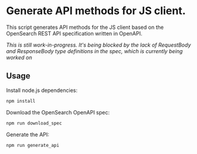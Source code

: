 # Generate API methods for JS client.

This script generates API methods for the JS client based on the OpenSearch REST API specification written in OpenAPI.

*This is still work-in-progress. It's being blocked by the lack of RequestBody and ResponseBody type definitions in the spec, which is currently being worked on*

## Usage
Install node.js dependencies:
```bash
npm install
```

Download the OpenSearch OpenAPI spec:
```bash
npm run download_spec
```

Generate the API:
```bash
npm run generate_api
```

